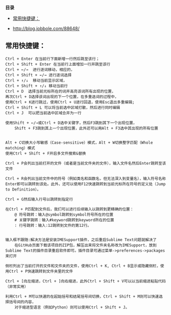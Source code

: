 <!-- START doctoc generated TOC please keep comment here to allow auto update -->
<!-- DON'T EDIT THIS SECTION, INSTEAD RE-RUN doctoc TO UPDATE -->
**目录**

- [常用快捷键：](#%E5%B8%B8%E7%94%A8%E5%BF%AB%E6%8D%B7%E9%94%AE)

<!-- END doctoc generated TOC please keep comment here to allow auto update -->

* http://blog.jobbole.com/88648/

## 常用快捷键：
	Ctrl + Enter 在当前行下面新增一行然后跳至该行；
	Ctrl + Shift + Enter 在当前行上面增加一行并跳至该行
	Ctrl + ←/→  进行逐词移动，相应的，
	Ctrl + Shift + ←/→ 进行逐词选择
	Ctrl + ↑/↓  移动当前显示区域，
	Ctrl + Shift + ↑/↓ 移动当前行
	Ctrl + D  选择当前光标所在的词并高亮该词所有出现的位置，
	再次Ctrl + D选择该词出现的下一个位置，在多重选词的过程中，
	使用Ctrl + K进行跳过，使用Ctrl + U进行回退，使用Esc退出多重编辑;
	Ctrl + Shift + L 可以将当前选中区域打散，然后进行同时编辑
	Ctrl + J  可以把当前选中区域合并为一行
	
	使用Shift + ←/→或Ctrl + D选中关键字，然后F3跳到其下一个出现位置，
		Shift + F3跳到其上一个出现位置，此外还可以用Alt + F3选中其出现的所有位置
	
	
	Alt + C切换大小写敏感（Case-sensitive）模式，Alt + W切换整字匹配（Whole matching）模式
	使用Ctrl + Shift + F开启多文件搜索&替换
	
	Ctrl + P会列出当前打开的文件（或者是当前文件夹的文件），输入文件名然后Enter跳转至该文件
	
	Ctrl + R会列出当前文件中的符号（例如类名和函数名，但无法深入到变量名），输入符号名称Enter即可以跳转到该处。此外，还可以使用F12快速跳转到当前光标所在符号的定义处（Jump to Definition）。
	
	Ctrl + G然后输入行号以跳转到指定行
	
	在Ctrl + P匹配到文件后，我们可以进行后续输入以跳转到更精确的位置：
		@ 符号跳转：输入@symbol跳转到symbol符号所在的位置
		# 关键字跳转：输入#keyword跳转到keyword所在的位置
		: 行号跳转：输入:12跳转到文件的第12行。
	
	
	输入框不跟随:解决方法是安装IMESupport插件，之后重启Sublime Text问题就解决了
		在GitHub页面下载该项目的ZIP包，解压出来将文件夹名称改为IMESupport，放到Sublime Text的插件目录重启软件即可。插件目录可通过菜单->preferences->packages来打开
		
	侧栏列出了当前打开的文件和文件夹的文件，使用Ctrl + K, Ctrl + B显示或隐藏侧栏，使用Ctrl + P快速跳转到文件夹里的文件
	
	Ctrl + [向左缩进，Ctrl + ]向右缩进，此外Ctrl + Shift + V可以以当前缩进粘贴代码（非常实用）
	
	利用Ctrl + M可以快速的在起始括号和结尾括号间切换，Ctrl + Shift + M则可以快速选择括号间的内容，
		对于缩进型语言（例如Python）则可以使用Ctrl + Shift + J。
	
	
	
	
	
	
	
	
	
	
	
	
	
	
	
	
